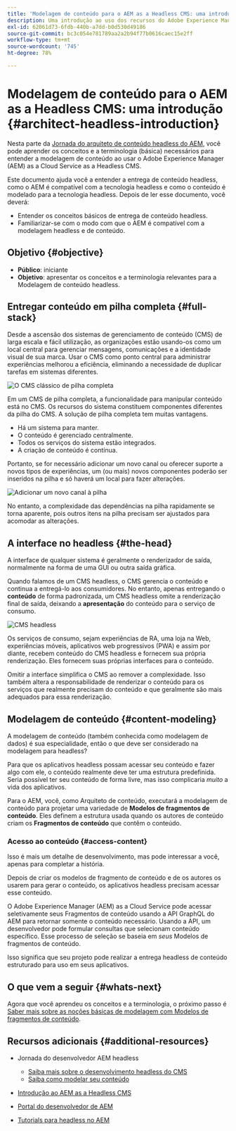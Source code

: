 ```yaml
---
title: 'Modelagem de conteúdo para o AEM as a Headless CMS: uma introdução'
description: Uma introdução ao uso dos recursos do Adobe Experience Manager as a Cloud Service as a Headless CMS para modelar o conteúdo do seu projeto.
exl-id: 62061d73-6fdb-440b-a7dd-b0d530d49186
source-git-commit: bc3c054e781789aa2a2b94f77b0616caec15e2ff
workflow-type: tm+mt
source-wordcount: '745'
ht-degree: 78%

---
```


# Modelagem de conteúdo para o AEM as a Headless CMS: uma introdução {#architect-headless-introduction}

Nesta parte da [Jornada do arquiteto de conteúdo headless do AEM](overview.md), você pode aprender os conceitos e a terminologia (básica) necessários para entender a modelagem de conteúdo ao usar o Adobe Experience Manager (AEM) as a Cloud Service as a Headless CMS.

Este documento ajuda você a entender a entrega de conteúdo headless, como o AEM é compatível com a tecnologia headless e como o conteúdo é modelado para a tecnologia headless. Depois de ler esse documento, você deverá:

* Entender os conceitos básicos de entrega de conteúdo headless.
* Familiarizar-se com o modo com que o AEM é compatível com a modelagem headless e de conteúdo.

## Objetivo {#objective}

* **Público**: iniciante
* **Objetivo**: apresentar os conceitos e a terminologia relevantes para a Modelagem de conteúdo headless.

## Entregar conteúdo em pilha completa {#full-stack}

Desde a ascensão dos sistemas de gerenciamento de conteúdo (CMS) de larga escala e fácil utilização, as organizações estão usando-os como um local central para gerenciar mensagens, comunicações e a identidade visual de sua marca. Usar o CMS como ponto central para administrar experiências melhorou a eficiência, eliminando a necessidade de duplicar tarefas em sistemas diferentes.

![O CMS clássico de pilha completa](/help/journey-headless/developer/assets/full-stack.png)

Em um CMS de pilha completa, a funcionalidade para manipular conteúdo está no CMS. Os recursos do sistema constituem componentes diferentes da pilha do CMS. A solução de pilha completa tem muitas vantagens.

* Há um sistema para manter.
* O conteúdo é gerenciado centralmente.
* Todos os serviços do sistema estão integrados.
* A criação de conteúdo é contínua.

Portanto, se for necessário adicionar um novo canal ou oferecer suporte a novos tipos de experiências, um (ou mais) novos componentes poderão ser inseridos na pilha e só haverá um local para fazer alterações.

![Adicionar um novo canal à pilha](/help/journey-headless/developer/assets/adding-channel.png)

No entanto, a complexidade das dependências na pilha rapidamente se torna aparente, pois outros itens na pilha precisam ser ajustados para acomodar as alterações.

## A interface no headless {#the-head}

A interface de qualquer sistema é geralmente o renderizador de saída, normalmente na forma de uma GUI ou outra saída gráfica.

Quando falamos de um CMS headless, o CMS gerencia o conteúdo e continua a entregá-lo aos consumidores. No entanto, apenas entregando o **conteúdo** de forma padronizada, um CMS headless omite a renderização final de saída, deixando a **apresentação** do conteúdo para o serviço de consumo.

![CMS headless](/help/journey-headless/developer/assets/headless-cms.png)

Os serviços de consumo, sejam experiências de RA, uma loja na Web, experiências móveis, aplicativos web progressivos (PWA) e assim por diante, recebem conteúdo do CMS headless e fornecem sua própria renderização. Eles fornecem suas próprias interfaces para o conteúdo.

Omitir a interface simplifica o CMS ao remover a complexidade. Isso também altera a responsabilidade de renderizar o conteúdo para os serviços que realmente precisam do conteúdo e que geralmente são mais adequados para essa renderização.

## Modelagem de conteúdo {#content-modeling}

A modelagem de conteúdo (também conhecida como modelagem de dados) é sua especialidade, então o que deve ser considerado na modelagem para headless?

Para que os aplicativos headless possam acessar seu conteúdo e fazer algo com ele, o conteúdo realmente deve ter uma estrutura predefinida. Seria possível ter seu conteúdo de forma livre, mas isso complicaria *muito* a vida dos aplicativos.

Para o AEM, você, como Arquiteto de conteúdo, executará a modelagem de conteúdo para projetar uma variedade de **Modelos de fragmentos de conteúdo**. Eles definem a estrutura usada quando os autores de conteúdo criam os **Fragmentos de conteúdo** que contêm o conteúdo.

### Acesso ao conteúdo {#access-content}

Isso é mais um detalhe de desenvolvimento, mas pode interessar a você, apenas para completar a história.

Depois de criar os modelos de fragmento de conteúdo e de os autores os usarem para gerar o conteúdo, os aplicativos headless precisam acessar esse conteúdo.

O Adobe Experience Manager (AEM) as a Cloud Service pode acessar seletivamente seus Fragmentos de conteúdo usando a API GraphQL do AEM para retornar somente o conteúdo necessário. Usando a API, um desenvolvedor pode formular consultas que selecionam conteúdo específico. Esse processo de seleção se baseia em *seus* Modelos de fragmentos de conteúdo.

Isso significa que seu projeto pode realizar a entrega headless de conteúdo estruturado para uso em seus aplicativos.

## O que vem a seguir {#whats-next}

Agora que você aprendeu os conceitos e a terminologia, o próximo passo é [Saber mais sobre as noções básicas de modelagem com Modelos de fragmentos de conteúdo](basics.md).

## Recursos adicionais {#additional-resources}

* Jornada do desenvolvedor AEM headless
   * [Saiba mais sobre o desenvolvimento headless do CMS](/help/journey-headless/developer/learn-about.md)
   * [Saiba como modelar seu conteúdo](/help/journey-headless/developer/model-your-content.md)

* [Introdução ao AEM as a Headless CMS](/help/headless/introduction.md)

* [Portal do desenvolvedor de AEM](https://experienceleague.adobe.com/landing/experience-manager/headless/developer.html?lang=pt-BR)

* [Tutorials para headless no AEM](https://experienceleague.adobe.com/docs/experience-manager-learn/getting-started-with-aem-headless/overview.html?lang=pt-BR)
